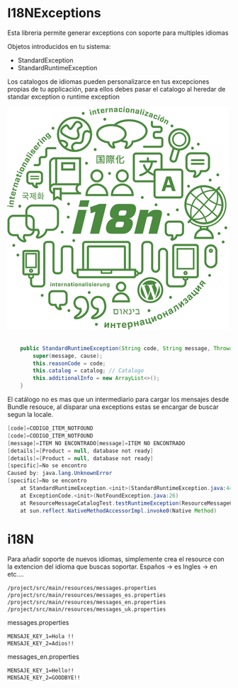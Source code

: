 # I18NExceptions

Esta libreria permite generar exceptions con soporte
para multiples idiomas

Objetos introducidos en tu sistema: 

- StandardException
- StandardRuntimeException

Los catalogos de idiomas pueden personalizarce en tus 
excepciones propias de tu applicación, para ellos debes
pasar el catalogo al heredar de standar exception o runtime exception

![BOLT](./docs/media/i8n-logo.png)


```java

    public StandardRuntimeException(String code, String message, Throwable cause, MessageCatalog catalog) {
        super(message, cause);
        this.reasonCode = code;
        this.catalog = catalog; // Catalogo
        this.additionalInfo = new ArrayList<>();
    }

```

El catálogo no es mas que un intermediario para cargar los mensajes
desde Bundle resouce, al disparar una exceptions estas se encargar
de buscar segun la locale.

```java
[code]=CODIGO_ITEM_NOTFOUND
[code]=CODIGO_ITEM_NOTFOUND
[message]=ITEM NO ENCONTRADO[message]=ITEM NO ENCONTRADO
[details]=[Product = null, database not ready]
[details]=[Product = null, database not ready]
[specific]=No se encontro
Caused by: java.lang.UnknownError
[specific]=No se encontro
	at StandardRuntimeException.<init>(StandardRuntimeException.java:44)
	at ExceptionCode.<init>(NotFoundException.java:26)
	at ResourceMessageCatalogTest.testRuntimeException(ResourceMessageCatalogTest.java:38)
	at sun.reflect.NativeMethodAccessorImpl.invoke0(Native Method)
```

# i18N

Para añadir soporte de nuevos idiomas, simplemente crea
el resource  con la extencion del idioma que buscas soportar.
Españos -> es
Ingles -> en 
etc....

```jshelllanguage
/project/src/main/resources/messages.properties
/project/src/main/resources/messages_es.properties
/project/src/main/resources/messages_en.properties
/project/src/main/resources/messages_uk.properties
```

messages.properties
```properties
MENSAJE_KEY_1=Hola !!
MENSAJE_KEY_2=Adios!!
```
messages_en.properties
```properties
MENSAJE_KEY_1=Hello!!
MENSAJE_KEY_2=GOODBYE!!
```